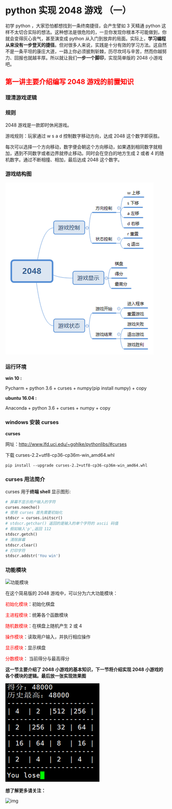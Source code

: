# python 实现 2048 游戏 （一）

初学 python ，大家恐怕都想找到一条终南捷径，会产生譬如 3 天精通 python 这样不太切合实际的想法。这种想法是很危险的，一旦你发现你根本不可能做到，你就会变得灰心丧气，甚至演变成 python 从入门到放弃的局面。实际上，**学习编程从来没有一步登天的捷径**。但对很多人来说，实践是十分有效的学习方法。这自然不是一条平坦的康庄大道，一路上你必须披荆斩棘，历尽坎坷与辛苦，然而你越努力、回报也就越丰厚。所以就让我们**一步一个脚印**，实现简单版的 2048 小游戏吧。

## **<span style="color: red">第一讲主要介绍编写 2048 游戏的前置知识</span>**

### 理清游戏逻辑

### 规则

2048 游戏是一款即时休闲游戏。

游戏规则：玩家通过 w s a d 控制数字移动方向，达成 2048 这个数字即获胜。

每次可以选择一个方向移动，数字便会朝这个方向移动，如果遇到相同数字就相加，遇到不同数字或者边界就停止移动。同时会在空白的地方生成 2 或者 4 的随机数字。通过不断相撞、相加，最后达成 2048 这个数字。

### 游戏结构图

![2048](2048.png)

### 运行环境

**win 10 :**

Pycharm + python 3.6 + curses + numpy(pip install numpy) + copy

**ubuntu 16.04 :**

Anaconda + python 3.6 + curses + numpy + copy

### windows 安装 curses

**curses**

网址：http://www.lfd.uci.edu/~gohlke/pythonlibs/#curses

下载  curses-2.2+utf8-cp36-cp36m-win_amd64.whl

```shell
pip install --upgrade curses-2.2+utf8-cp36-cp36m-win_amd64.whl
```

### curses 用法简介

curses 用于**终端 shell** 显示图形:

```python
# 屏幕不显示用户输入的字符
curses.noecho()
# 使用 curses 首先需要初始化
stdscr = curses.initscr()
# stdscr.getchar() 返回的是输入的单个字符的 ascii 码值
# 假如输入'p',返回 112
stdscr.getch()
# 清除屏幕
stdscr.clear()
# 打印字符
stdscr.addstr('You win')
```

### 功能模块



![功能模块](功能模块.png)

在这个简易版的 2048 游戏中，可以分为六大功能模块：

<span style="color: red">初始化模块</span>：初始化棋盘

<span style="color: red">主进程模块</span>：统筹各个函数模块

<span style="color: red">随机数模块</span>：在棋盘上随机产生 2 或 4

<span style="color: red">操作模块</span>：读取用户输入，并执行相应操作

<span style="color: red">显示模块</span>：显示棋盘

<span style="color: red">分数模块</span>： 当前得分与最高得分

**这一节主要介绍了 2048 小游戏的基本知识，下一节将介绍实现 2048 小游戏的各个模块的逻辑。最后放一张实现效果图**

![捕获](捕获.PNG)

**想了解更多请关注：**

![img](https://mmbiz.qpic.cn/mmbiz_jpg/MnCc8lk8Gyv2n5rxvFGML9PqF5Oh91wIMOXInU0L4eYVauRJEP9qaJkHLQs3FmaPrALUzVN9I9pug08IeS1ic6w/640)
